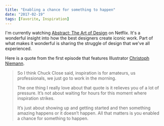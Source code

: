 ```yaml
---
title: "Enabling a chance for something to happen"
date: "2017-02-19"
tags: [Favorite, Inspiration]
---
```


I'm currently watching [Abstract: The Art of Design](https://www.netflix.com/title/80057883) on Netflix. It's a wonderful insight into how the best designers create iconic work. Part of what makes it wonderful is sharing the struggle of design that we've all experienced.

Here is a quote from the first episode that features Illustrator [Christoph Niemann](http://www.christophniemann.com/).

> So I think Chuck Close said, inspiration is for amateurs, us professionals, we just go to work in the morning.
> 
> The one thing I really love about that quote is it relieves you of a lot of pressure. It’s not about waiting for hours for this moment where inspiration strikes.
> 
> It’s just about showing up and getting started and then something amazing happens or it doesn’t happen. All that matters is you enabled a chance for something to happen.
